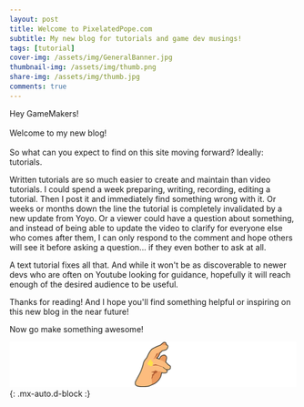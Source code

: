 ```yaml
---
layout: post
title: Welcome to PixelatedPope.com
subtitle: My new blog for tutorials and game dev musings!
tags: [tutorial]
cover-img: /assets/img/GeneralBanner.jpg
thumbnail-img: /assets/img/thumb.png
share-img: /assets/img/thumb.jpg
comments: true
---
```


Hey GameMakers! <br/><br/>Welcome to my new blog! <br/><br/>So what can you expect to find on this site moving forward? Ideally: tutorials. 

Written tutorials are so much easier to create and maintain than video tutorials. I could spend a week preparing, writing, recording, editing a tutorial. Then I post it and immediately find something wrong with it. Or weeks or months down the line the tutorial is completely invalidated by a new update from Yoyo. Or a viewer could have a question about something, and instead of being able to update the video to clarify for everyone else who comes after them, I can only respond to the comment and hope others will see it before asking a question... if they even bother to ask at all.

A text tutorial fixes all that. And while it won't be as discoverable to newer devs who are often on Youtube looking for guidance, hopefully it will reach enough of the desired audience to be useful.

Thanks for reading! And I hope you'll find something helpful or inspiring on this new blog in the near future!

Now go make something awesome!

![pope bless](/assets/img/PopeBlessPostFooter.png){: .mx-auto.d-block :}